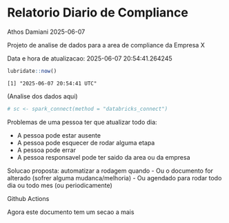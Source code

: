 # Relatorio Diario de Compliance
Athos Damiani
2025-06-07

Projeto de analise de dados para a area de compliance da Empresa X

Data e hora de atualizacao: 2025-06-07 20:54:41.264245

``` r
lubridate::now()
```

    [1] "2025-06-07 20:54:41 UTC"

(Analise dos dados aqui)

``` r
# sc <- spark_connect(method = "databricks_connect")
```

Problemas de uma pessoa ter que atualizar todo dia:

-   A pessoa pode estar ausente
-   A pessoa pode esquecer de rodar alguma etapa
-   A pessoa pode errar
-   A pessoa responsavel pode ter saido da area ou da empresa

Solucao proposta: automatizar a rodagem quando - Ou o documento for
alterado (sofrer alguma mudanca/melhoria) - Ou agendado para rodar todo
dia ou todo mes (ou periodicamente)

Github Actions

Agora este documento tem um secao a mais
